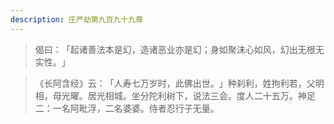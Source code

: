 ```yaml
---
description: 庄严劫第九百九十九尊
---
```


> 偈曰：​「起诸善法本是幻，造诸恶业亦是幻；身如聚沫心如风，幻出无根无实性。​」

> 《长阿含经》云：​「人寿七万岁时，此佛出世。​」种刹利，姓拘利若，父明相，母光曜。居光相城。坐分陀利树下，说法三会。度人二十五万。神足二：一名阿毗浮，二名婆婆。侍者忍行子无量。


